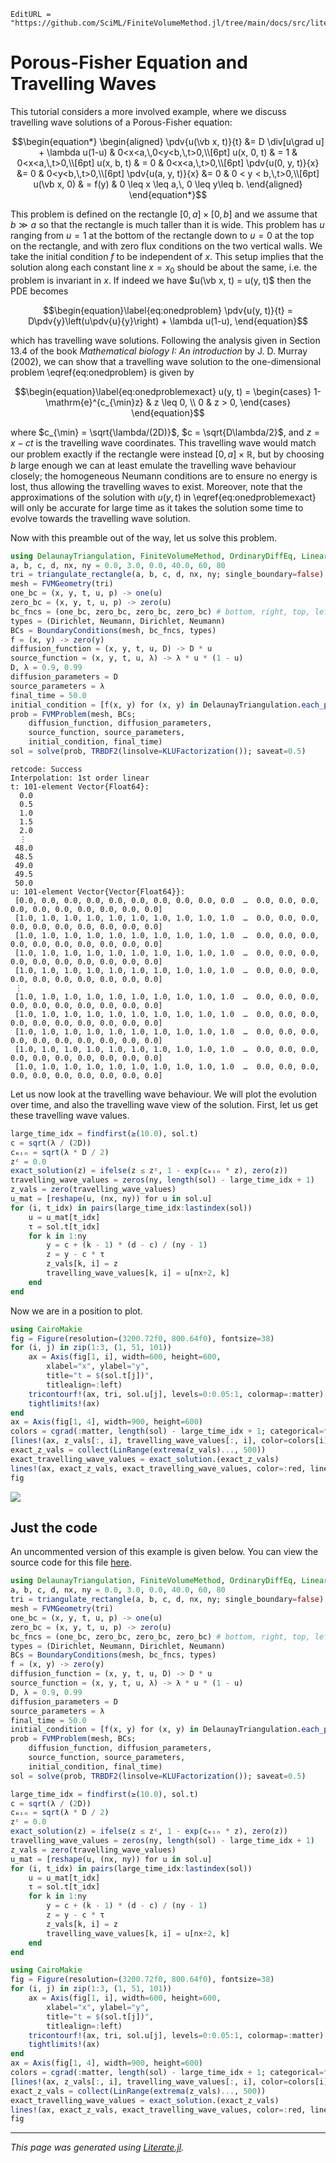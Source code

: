 ```@meta
EditURL = "https://github.com/SciML/FiniteVolumeMethod.jl/tree/main/docs/src/literate_tutorials/porous_fisher_equation_and_travelling_waves.jl"
```


# Porous-Fisher Equation and Travelling Waves
This tutorial considers a more involved example, where we discuss
travelling wave solutions of a Porous-Fisher equation:
```math
\begin{equation*}
\begin{aligned}
\pdv{u(\vb x, t)}{t} &= D \div[u\grad u] + \lambda u(1-u) & 0<x<a,\,0<y<b,\,t>0,\\[6pt]
u(x, 0, t) & =  1 & 0<x<a,\,t>0,\\[6pt]
u(x, b, t) & =  0 & 0<x<a,\,t>0,\\[6pt]
\pdv{u(0, y, t)}{x} &= 0 & 0<y<b,\,t>0,\\[6pt]
\pdv{u(a, y, t)}{x} &= 0 & 0 < y < b,\,t>0,\\[6pt]
u(\vb x, 0) & = f(y) & 0 \leq x \leq a,\, 0 \leq  y\leq b.
\end{aligned}
\end{equation*}
```
This problem is defined on the rectangle $[0, a] \times [0, b]$ and we assume that
$b \gg a$ so that the rectangle is much taller than it is wide. This problem has $u$
ranging from $u=1$ at the bottom of the rectangle down to $u=0$ at the top
on the rectangle, and with zero flux conditions on the two vertical walls.
We take the initial condition $f$ to be independent of $x$. This setup
implies that the solution along each constant line $x=x_0$ should be about
the same, i.e. the problem is invariant in $x$. If indeed we have $u(\vb x, t) = u(y, t)$ then
the PDE becomes
```math
\begin{equation}\label{eq:onedproblem}
\pdv{u(y, t)}{t} = D\pdv{y}\left(u\pdv{u}{y}\right) + \lambda u(1-u),
\end{equation}
```
which has travelling wave solutions. Following the analysis given in Section 13.4
of the book _Mathematical biology I: An introduction_ by J. D. Murray (2002),
we can show that a travelling wave solution to the one-dimensional
problem \eqref{eq:onedproblem} is given by
```math
\begin{equation}\label{eq:onedproblemexact}
u(y, t) = \begin{cases} 1-\mathrm{e}^{c_{\min}z} & z \leq 0, \\ 0 & z > 0, \end{cases}
\end{equation}
```
where $c_{\min} = \sqrt{\lambda/(2D)}$, $c = \sqrt{D\lambda/2}$, and $z = x-ct$ is the
travelling wave coordinates. This travelling wave would match our problem exactly
if the rectangle were instead $[0, a] \times \mathbb R$, but by choosing $b$ large
enough we can at least emulate the travelling wave behaviour closely; the
homogeneous Neumann conditions are to ensure no energy is lost, thus allowing the travelling
waves to exist. Moreover, note that the approximations of the solution with $u(y, t)$
in \eqref{eq:onedproblemexact} will only be accurate for large time as it
takes the solution some time to evolve towards the travelling wave solution.

Now with this preamble out of the way, let us solve this problem.

````julia
using DelaunayTriangulation, FiniteVolumeMethod, OrdinaryDiffEq, LinearSolve
a, b, c, d, nx, ny = 0.0, 3.0, 0.0, 40.0, 60, 80
tri = triangulate_rectangle(a, b, c, d, nx, ny; single_boundary=false)
mesh = FVMGeometry(tri)
one_bc = (x, y, t, u, p) -> one(u)
zero_bc = (x, y, t, u, p) -> zero(u)
bc_fncs = (one_bc, zero_bc, zero_bc, zero_bc) # bottom, right, top, left
types = (Dirichlet, Neumann, Dirichlet, Neumann)
BCs = BoundaryConditions(mesh, bc_fncs, types)
f = (x, y) -> zero(y)
diffusion_function = (x, y, t, u, D) -> D * u
source_function = (x, y, t, u, λ) -> λ * u * (1 - u)
D, λ = 0.9, 0.99
diffusion_parameters = D
source_parameters = λ
final_time = 50.0
initial_condition = [f(x, y) for (x, y) in DelaunayTriangulation.each_point(tri)]
prob = FVMProblem(mesh, BCs;
    diffusion_function, diffusion_parameters,
    source_function, source_parameters,
    initial_condition, final_time)
sol = solve(prob, TRBDF2(linsolve=KLUFactorization()); saveat=0.5)
````

````
retcode: Success
Interpolation: 1st order linear
t: 101-element Vector{Float64}:
  0.0
  0.5
  1.0
  1.5
  2.0
  ⋮
 48.0
 48.5
 49.0
 49.5
 50.0
u: 101-element Vector{Vector{Float64}}:
 [0.0, 0.0, 0.0, 0.0, 0.0, 0.0, 0.0, 0.0, 0.0, 0.0  …  0.0, 0.0, 0.0, 0.0, 0.0, 0.0, 0.0, 0.0, 0.0, 0.0]
 [1.0, 1.0, 1.0, 1.0, 1.0, 1.0, 1.0, 1.0, 1.0, 1.0  …  0.0, 0.0, 0.0, 0.0, 0.0, 0.0, 0.0, 0.0, 0.0, 0.0]
 [1.0, 1.0, 1.0, 1.0, 1.0, 1.0, 1.0, 1.0, 1.0, 1.0  …  0.0, 0.0, 0.0, 0.0, 0.0, 0.0, 0.0, 0.0, 0.0, 0.0]
 [1.0, 1.0, 1.0, 1.0, 1.0, 1.0, 1.0, 1.0, 1.0, 1.0  …  0.0, 0.0, 0.0, 0.0, 0.0, 0.0, 0.0, 0.0, 0.0, 0.0]
 [1.0, 1.0, 1.0, 1.0, 1.0, 1.0, 1.0, 1.0, 1.0, 1.0  …  0.0, 0.0, 0.0, 0.0, 0.0, 0.0, 0.0, 0.0, 0.0, 0.0]
 ⋮
 [1.0, 1.0, 1.0, 1.0, 1.0, 1.0, 1.0, 1.0, 1.0, 1.0  …  0.0, 0.0, 0.0, 0.0, 0.0, 0.0, 0.0, 0.0, 0.0, 0.0]
 [1.0, 1.0, 1.0, 1.0, 1.0, 1.0, 1.0, 1.0, 1.0, 1.0  …  0.0, 0.0, 0.0, 0.0, 0.0, 0.0, 0.0, 0.0, 0.0, 0.0]
 [1.0, 1.0, 1.0, 1.0, 1.0, 1.0, 1.0, 1.0, 1.0, 1.0  …  0.0, 0.0, 0.0, 0.0, 0.0, 0.0, 0.0, 0.0, 0.0, 0.0]
 [1.0, 1.0, 1.0, 1.0, 1.0, 1.0, 1.0, 1.0, 1.0, 1.0  …  0.0, 0.0, 0.0, 0.0, 0.0, 0.0, 0.0, 0.0, 0.0, 0.0]
 [1.0, 1.0, 1.0, 1.0, 1.0, 1.0, 1.0, 1.0, 1.0, 1.0  …  0.0, 0.0, 0.0, 0.0, 0.0, 0.0, 0.0, 0.0, 0.0, 0.0]
````

Let us now look at the travelling wave behaviour. We will plot the evolution over
time, and also the travelling wave view of the solution. First,
let us get these travelling wave values.

````julia
large_time_idx = findfirst(≥(10.0), sol.t)
c = sqrt(λ / (2D))
cₘᵢₙ = sqrt(λ * D / 2)
zᶜ = 0.0
exact_solution(z) = ifelse(z ≤ zᶜ, 1 - exp(cₘᵢₙ * z), zero(z))
travelling_wave_values = zeros(ny, length(sol) - large_time_idx + 1)
z_vals = zero(travelling_wave_values)
u_mat = [reshape(u, (nx, ny)) for u in sol.u]
for (i, t_idx) in pairs(large_time_idx:lastindex(sol))
    u = u_mat[t_idx]
    τ = sol.t[t_idx]
    for k in 1:ny
        y = c + (k - 1) * (d - c) / (ny - 1)
        z = y - c * τ
        z_vals[k, i] = z
        travelling_wave_values[k, i] = u[nx÷2, k]
    end
end
````

Now we are in a position to plot.

````julia
using CairoMakie
fig = Figure(resolution=(3200.72f0, 800.64f0), fontsize=38)
for (i, j) in zip(1:3, (1, 51, 101))
    ax = Axis(fig[1, i], width=600, height=600,
        xlabel="x", ylabel="y",
        title="t = $(sol.t[j])",
        titlealign=:left)
    tricontourf!(ax, tri, sol.u[j], levels=0:0.05:1, colormap=:matter)
    tightlimits!(ax)
end
ax = Axis(fig[1, 4], width=900, height=600)
colors = cgrad(:matter, length(sol) - large_time_idx + 1; categorical=false)
[lines!(ax, z_vals[:, i], travelling_wave_values[:, i], color=colors[i], linewidth=2) for i in 1:(length(sol)-large_time_idx+1)]
exact_z_vals = collect(LinRange(extrema(z_vals)..., 500))
exact_travelling_wave_values = exact_solution.(exact_z_vals)
lines!(ax, exact_z_vals, exact_travelling_wave_values, color=:red, linewidth=4, linestyle=:dash)
fig
````
![](porous_fisher_equation_and_travelling_waves-8.png)

## Just the code
An uncommented version of this example is given below.
You can view the source code for this file [here](https://github.com/SciML/FiniteVolumeMethod.jl/tree/main/docs/src/literate_tutorials/porous_fisher_equation_and_travelling_waves.jl).

```julia
using DelaunayTriangulation, FiniteVolumeMethod, OrdinaryDiffEq, LinearSolve
a, b, c, d, nx, ny = 0.0, 3.0, 0.0, 40.0, 60, 80
tri = triangulate_rectangle(a, b, c, d, nx, ny; single_boundary=false)
mesh = FVMGeometry(tri)
one_bc = (x, y, t, u, p) -> one(u)
zero_bc = (x, y, t, u, p) -> zero(u)
bc_fncs = (one_bc, zero_bc, zero_bc, zero_bc) # bottom, right, top, left
types = (Dirichlet, Neumann, Dirichlet, Neumann)
BCs = BoundaryConditions(mesh, bc_fncs, types)
f = (x, y) -> zero(y)
diffusion_function = (x, y, t, u, D) -> D * u
source_function = (x, y, t, u, λ) -> λ * u * (1 - u)
D, λ = 0.9, 0.99
diffusion_parameters = D
source_parameters = λ
final_time = 50.0
initial_condition = [f(x, y) for (x, y) in DelaunayTriangulation.each_point(tri)]
prob = FVMProblem(mesh, BCs;
    diffusion_function, diffusion_parameters,
    source_function, source_parameters,
    initial_condition, final_time)
sol = solve(prob, TRBDF2(linsolve=KLUFactorization()); saveat=0.5)

large_time_idx = findfirst(≥(10.0), sol.t)
c = sqrt(λ / (2D))
cₘᵢₙ = sqrt(λ * D / 2)
zᶜ = 0.0
exact_solution(z) = ifelse(z ≤ zᶜ, 1 - exp(cₘᵢₙ * z), zero(z))
travelling_wave_values = zeros(ny, length(sol) - large_time_idx + 1)
z_vals = zero(travelling_wave_values)
u_mat = [reshape(u, (nx, ny)) for u in sol.u]
for (i, t_idx) in pairs(large_time_idx:lastindex(sol))
    u = u_mat[t_idx]
    τ = sol.t[t_idx]
    for k in 1:ny
        y = c + (k - 1) * (d - c) / (ny - 1)
        z = y - c * τ
        z_vals[k, i] = z
        travelling_wave_values[k, i] = u[nx÷2, k]
    end
end

using CairoMakie
fig = Figure(resolution=(3200.72f0, 800.64f0), fontsize=38)
for (i, j) in zip(1:3, (1, 51, 101))
    ax = Axis(fig[1, i], width=600, height=600,
        xlabel="x", ylabel="y",
        title="t = $(sol.t[j])",
        titlealign=:left)
    tricontourf!(ax, tri, sol.u[j], levels=0:0.05:1, colormap=:matter)
    tightlimits!(ax)
end
ax = Axis(fig[1, 4], width=900, height=600)
colors = cgrad(:matter, length(sol) - large_time_idx + 1; categorical=false)
[lines!(ax, z_vals[:, i], travelling_wave_values[:, i], color=colors[i], linewidth=2) for i in 1:(length(sol)-large_time_idx+1)]
exact_z_vals = collect(LinRange(extrema(z_vals)..., 500))
exact_travelling_wave_values = exact_solution.(exact_z_vals)
lines!(ax, exact_z_vals, exact_travelling_wave_values, color=:red, linewidth=4, linestyle=:dash)
fig
```

---

*This page was generated using [Literate.jl](https://github.com/fredrikekre/Literate.jl).*

